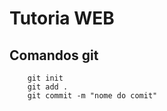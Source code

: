 # Tutoria WEB

## Comandos git


``` 
    git init
    git add .
    git commit -m "nome do comit"
```
